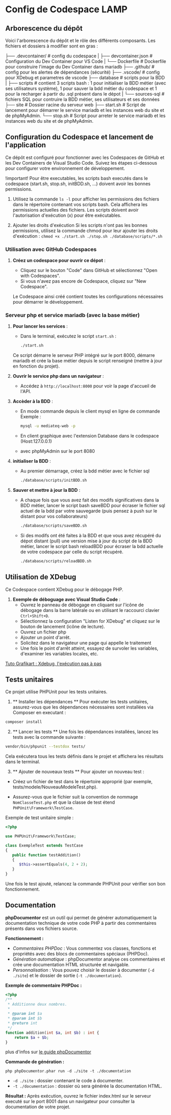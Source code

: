 # Config de Codespace LAMP


## Arborescence du dépôt

Voici l'arborescence du dépôt et le rôle des différents composants. Les fichiers et dossiers à modifier sont en gras :

├── .devcontainer/ # config du codespace
|  ├── devcontainer.json # Configuration du Dev Container pour VS Code
|  └── Dockerfile # Dockerfile pour construire l'image du Dev Container  dans mariadb 
├── .github/ # config pour les alertes de dépendances (sécurité)
├── .vscode/ # config pour XDebug et parametres de vscode
├── database # scripts pour la BDD
|  ├── scripts # contient 3 scripts bash : 1 pour initialiser la BDD métier (avec ses utilisateurs système), 1 pour sauver la bdd métier du codespace et 1 pour la recharger à partir du .sql présent dans le dépot
|  └── sources-sql # fichiers SQL pour contruire la BDD métier, ses utilisateurs et ses données 
├── site # Dossier racine du serveur web
├── start.sh # Script de lancement pour démarrer le service mariadb et les instances web du site et de phpMyAdmin.
└── stop.sh # Script pour arreter le service mariadb et les instances web du site et de phpMyAdmin.


## Configuration du Codespace et lancement de l'application

Ce dépôt est configuré pour fonctionner avec les Codespaces de GitHub et les Dev Containers de Visual Studio Code. Suivez les étapes ci-dessous pour configurer votre environnement de développement.

!important! 
Pour être executables, les scripts bash executés dans le codespace (start.sh, stop.sh, initBDD.sh, ...) doivent avoir les bonnes permissions.

1. Utilisez la commande ```ls -l``` pour afficher les permissions des fichiers dans le répertoire contenant vos scripts bash.
Cela affichera les permissions actuelles des fichiers. Les scripts doivent avoir l'autorisation d'exécution (x) pour être exécutables.

2. Ajouter les droits d'exécution
Si les scripts n'ont pas les bonnes permissions, utilisez la commande chmod pour leur ajouter les droits d'exécution :
```chmod +x ./start.sh ./stop.sh ./database/scripts/*.sh```


### Utilisation avec GitHub Codespaces
1. **Créez un codespace pour ouvrir ce dépot** :
   - Cliquez sur le bouton "Code" dans GitHub et sélectionnez "Open with Codespaces".
   - Si vous n'avez pas encore de Codespace, cliquez sur "New Codespace".

   Le Codespace ainsi créé contient toutes les configurations nécessaires pour démarrer le développement.

### Serveur php et service mariadb (avec la base métier)

1. **Pour lancer les services** :
   - Dans le terminal, exécutez le script `start.sh` :
     ```bash
     ./start.sh
     ```
   Ce script démarre le serveur PHP intégré sur le port 8000, démarre mariadb et crée la base métier depuis le script renseigné (mettre à jour en fonction du projet).

2. **Ouvrir le service php dans un navigateur** :
   - Accédez à `http://localhost:8000` pour voir la page d'accueil de l'API.

3. **Accèder à la BDD** :
   - En mode commande depuis le client mysql en ligne de commande
   Exemple : 
      ```bash
      mysql -u mediateq-web -p
      ```
   - En client graphique avec l'extension Database dans le codespace (Host:127.0.0.1)

   - avec phpMyAdmin sur le port 8080

4. **initialiser la BDD** :
   - Au premier démarrage, créez la bdd métier avec le fichier sql 
      ```bash
      ./database/scripts/initBDD.sh 
      ```

5. **Sauver et mettre à jour la BDD** :
   - A chaque fois que vous avez fait des modifs significatives dans la BDD métier, lancer le script bash saveBDD pour écraser le fichier sql actuel de la bdd par votre sauvegarde (puis pensez à push sur le distant pour vos collaborateurs)
      ```bash
      ./database/scripts/saveBDD.sh 
      ```
   - Si des modifs ont été faites à la BDD et que vous avez récupéré du dépot distant (pull) une version mise à jour du script de la BDD métier, lancer le script bash reloadBDD pour écraser la bdd actuelle de votre codespace par celle du script récupéré.
      ```bash
      ./database/scripts/reloadBDD.sh 
      ```

## Utilisation de XDebug

Ce Codespace contient XDebug pour le débogage PHP. 

1. **Exemple de déboguage avec Visual Studio Code** :
   - Ouvrez le panneau de débogage en cliquant sur l'icône de débogage dans la barre latérale ou en utilisant le raccourci clavier `Ctrl+Shift+D`.
   - Sélectionnez la configuration "Listen for XDebug" et cliquez sur le bouton de lancement (icône de lecture).
   - Ouvrez un fichier php
   - Ajouter un point d'arrêt.
   - Solicitez dans le navigateur une page qui appelle le traitement
   - Une fois le point d'arrêt atteint, essayez de survoler les variables, d'examiner les variables locales, etc.

[Tuto Grafikart : Xdebug, l'exécution pas à pas ](https://grafikart.fr/tutoriels/xdebug-breakpoint-834)


## Tests unitaires

Ce projet utilise PHPUnit pour les tests unitaires.

1. ** Installer les dépendances **
Pour exécuter les tests unitaires, assurez-vous que les dépendances nécessaires sont installées via Composer en executant :
```bash
composer install
```
2. ** Lancer les tests **
Une fois les dépendances installées, lancez les tests avec la commande suivante :
```bash
vendor/bin/phpunit --testdox tests/
```
Cela exécutera tous les tests définis dans le projet et affichera les résultats dans le terminal.

3. ** Ajouter de nouveaux tests **
Pour ajouter un nouveau test :
- Créez un fichier de test dans le répertoire approprié (par exemple, tests/modele/NouveauModeleTest.php).

- Assurez-vous que le fichier suit la convention de nommage `NomClasseTest.php` et que la classe de test étend `PHPUnit\Framework\TestCase`.

Exemple de test unitaire simple :

```php
<?php

use PHPUnit\Framework\TestCase;

class ExempleTest extends TestCase
{
   public function testAddition()
   {
      $this->assertEquals(4, 2 + 2);
   }
}
```

Une fois le test ajouté, relancez la commande PHPUnit pour vérifier son bon fonctionnement.

## Documentation

**phpDocumentor** est un outil qui permet de générer automatiquement la documentation technique de votre code PHP à partir des commentaires présents dans vos fichiers source.

**Fonctionnement :**
- *Commentaires PHPDoc* : Vous commentez vos classes, fonctions et propriétés avec des blocs de commentaires spéciaux (PHPDoc).
- *Génération automatique* : phpDocumentor analyse ces commentaires et crée une documentation HTML structurée et navigable.
- *Personnalisation* : Vous pouvez choisir le dossier à documenter (```-d ./site```) et le dossier de sortie (```-t ./documentation```).

**Exemple de commentaire PHPDoc :**
```php
<?php
/**
 * Additionne deux nombres.
 *
 * @param int $a
 * @param int $b
 * @return int
 */
function addition(int $a, int $b) : int {
    return $a + $b;
}
```
plus d'infos sur [le guide phpDocumentor](https://docs.phpdoc.org/guide/getting-started/what-is-a-docblock.html#what-is-a-docblock)

**Commande de génération :**
```
php phpDocumentor.phar run -d ./site -t ./documentation
```
- ```-d ./site``` : dossier contenant le code à documenter.
- ```-t ./documentation``` : dossier où sera générée la documentation HTML.

**Résultat :**
Après exécution, ouvrez le fichier index.html sur le serveur executé sur le port 8001 dans un navigateur pour consulter la documentation de votre projet.
